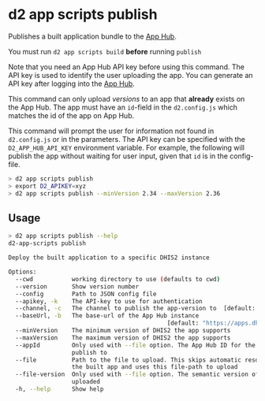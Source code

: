 # d2 app scripts publish

Publishes a built application bundle to the [App Hub](https://apps.dhis2.org/).

You must run `d2 app scripts build` **before** running `publish`

Note that you need an App Hub API key before using this command. The API key is used to identify the user uploading the app. You can generate an API key after logging into the [App Hub](https://apps.dhis2.org/).

This command can only upload _versions_ to an app that **already** exists on the App Hub. The app must have an `id`-field in the `d2.config.js` which matches the id of the app on App Hub.

This command will prompt the user for information not found in `d2.config.js` or in the parameters. The API key can be specified with the `D2_APP_HUB_API_KEY` environment variable. For example, the following will publish the app without waiting for user input, given that `id` is in the config-file.

```sh
> d2 app scripts publish
> export D2_APIKEY=xyz
> d2 app scripts publish --minVersion 2.34 --maxVersion 2.36
```

## Usage

```sh
> d2 app scripts publish --help
d2-app-scripts publish

Deploy the built application to a specific DHIS2 instance

Options:
  --cwd           working directory to use (defaults to cwd)
  --version       Show version number                                  [boolean]
  --config        Path to JSON config file
  --apikey, -k    The API-key to use for authentication                 [string]
  --channel, -c   The channel to publish the app-version to  [default: "stable"]
  --baseUrl, -b   The base-url of the App Hub instance
                                             [default: "https://apps.dhis2.org"]
  --minVersion    The minimum version of DHIS2 the app supports         [string]
  --maxVersion    The maximum version of DHIS2 the app supports         [string]
  --appId         Only used with --file option. The App Hub ID for the App to
                  publish to                                            [string]
  --file          Path to the file to upload. This skips automatic resolution of
                  the built app and uses this file-path to upload
  --file-version  Only used with --file option. The semantic version of the app
                  uploaded                                              [string]
  -h, --help      Show help                                            [boolean]
```
